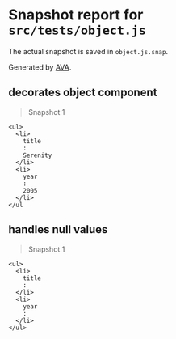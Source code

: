# Snapshot report for `src/tests/object.js`

The actual snapshot is saved in `object.js.snap`.

Generated by [AVA](https://ava.li).

## decorates object component

> Snapshot 1

    <ul>
      <li>
        title
        : 
        Serenity
      </li>
      <li>
        year
        : 
        2005
      </li>
    </ul

## handles null values

> Snapshot 1

    <ul>
      <li>
        title
        : 
      </li>
      <li>
        year
        : 
      </li>
    </ul>